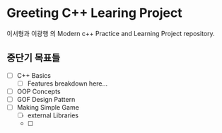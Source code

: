 # Greeting C++ Learing Project
이서형과 이광행 의 Modern c++ Practice and Learning Project repository.

## 중단기 목표들
- [ ] C++ Basics
  - [ ] Features breakdown here...
- [ ] OOP Concepts
- [ ] GOF Design Pattern
- [ ] Making Simple Game
  - [ ] external Libraries
  - [ ] 
